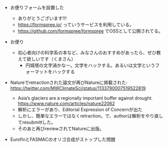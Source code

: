 
- お便りフォームを設置した
  - ありがとうございます!!!
  - https://formspree.io/ っていうサービスを利用している。
  - https://github.com/formspree/formspree でOSSとして公開されてる。
- お便り
  - 初心者向けの科学系の本など、みなさんのおすすめがあったら、ぜひ教えて欲しいです（くまさん）
    - 円城塔の文字渦かなー。文学をハックする。あるいは文学というフォーマットをハックする
  
- Natureでretractionされた論文が再びNatureに掲載された: https://twitter.com/MWClimateSci/status/1133790007519522819
  - Asia’s glaciers are a regionally important buffer against drought. https://www.nature.com/articles/nature22062
  - 解析にエラーがあり、Editorial Expression of Concernが出た
  - しかし、簡単なエラーではなくretraction。で、authorは解析をやり直してresubmittした。
  - そのあと再びreviewされてNatureに出版。
- EurofinとFASMACのオリゴ合成がストップした問題
